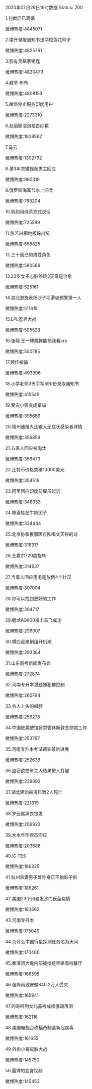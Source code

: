 2020年07月26日19时数据
Status: 200

1.何猷启已离婚

微博热度:4845071

2.南开录取通知书送两粒莲花种子

微博热度:4825761

3.我有吴磊家钥匙

微博热度:4820479

4.戳爷 布布

微博热度:4808153

5.微信停止服务印度用户

微博热度:2273310

6.赵丽颖泡泡袖白纱裙

微博热度:1828562

7.马云

微博热度:1302792

8.录3年求婚视频男主回应

微博热度:980319

9.俄罗斯海军节水上阅兵

微博热度:768204

10.假如用绿茶方式说话

微博热度:725599

11.张艺兴把地板跺出坑

微博热度:658825

12.三十而已的男性角色

微博热度:580586

13.23岁女子心脏停跳3天奇迹治愈

微博热度:525161

14.湖北恩施表扬沙子坝滑坡预警第一人

微博热度:511615

15.LPL忍界大战

微博热度:505523

16.张萌 王一博跳舞能把我看cry

微博热度:500785

17.顾佳被骗

微博热度:493996

18.小学老师3天手写590份录取通知书

微博热度:415549

19.受灾小猫变成军喵

微博热度:395669

20.福州通报大连输入无症状感染者详情

微博热度:356859

21.五条人回应被淘汰

微博热度:356473

22.比特币价格突破10000美元

微博热度:354519

23.阿里回应印度前雇员起诉

微博热度:348933

24.椰香桂花牛奶团子

微博热度:334444

25.北京协和援鄂医疗队唱文天祥的诗

微博热度:316317

26.王嘉尔720度旋转

微博热度:314637

27.当事人回应用毛笔放倒4个壮汉

微博热度:307004

28.你可以找到更好的工作

微博热度:304717

29.鲲龙AG600海上首飞成功

微博热度:296007

30.横店迎来剧组开机潮

微博热度:293384

31.山东高考新闻发布会

微博热度:272874

32.河南专升本泄题嫌犯被控制

微博热度:260794

33.令人上头的唱腔

微博热度:256273

34.中国驻美使馆将暂管休斯敦总领馆工作

微博热度:253767

35.河南专升本考试调查最新进展

微博热度:252636

36.盗窃欲拍晕主人结果把人打醒

微博热度:239692

37.湖北建始被淹已致2人死亡

微博热度:221819

38.罗云熙黑衣银发

微博热度:209922

39.水木年华缪杰回应

微博热度:203688

40.iG TES

微博热度:186325

41.杭州杀妻男子曾称身正不怕影子斜

微博热度:186261

42.美国23个州暴发沙门氏菌疫情

微博热度:183663

43.河南专升本

微博热度:175049

44.为什么中国行星探测任务名为天问

微博热度:170400

45.秦淮河大堤内部被指挖空建高档餐厅

微博热度:166595

46.强降雨致安徽840.2万人受灾

微博热度:165941

47.的哥听到女儿高考成绩激动落泪

微博热度:162116

48.美国电视台称福奇制造新冠病毒

微博热度:161655

49.外卖小哥皮肤大战

微博热度:145750

50.最帅的变身视频

微博热度:145453

